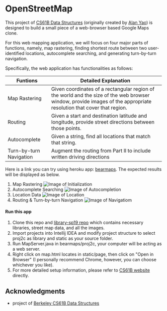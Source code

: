 # OpenStreetMap
This project of [CS61B Data Structures](https://sp19.datastructur.es/) (originally created by [Alan Yao](https://www.linkedin.com/in/alanyao)) is designed to build a small piece of a
web-browser based Google Maps clone.

For this web mapping application, we will focus on four major parts of functions, namely, map rastering, finding shortest route between two
user-identified locations, autocomplete searching, and generating turn-by-turn navigation.

Specifically, the web application has functionalities as follows:

Funtions | Detailed Explanation
--------------- | ---------------
Map Rastering | Given coordinates of a rectangular region of the world and the size of the web browser window, provide images of the appropriate resolution that cover that region.
Routing | Given a start and destination latitude and longitude, provide street directions between those points.
Autocomplete | Given a string, find all locations that match that string.
Turn-by-turn Navigation | Augment the routing from Part II to include written driving directions

Here is a link you can try using heroku app: [bearmaps](http://bearmaps-sp19-ztong5.herokuapp.com/map.html).
The expected results will be displayed as below.
1. Map Rastering
![Image of Initialization](https://github.com/ZTong1201/Java/blob/master/project/proj2c/static/test%20demo/initialization.png)
2. Autocomplete Searching
![Image of Autocompletion](https://github.com/ZTong1201/Java/blob/master/project/proj2c/static/test%20demo/autocompletion.png)
3. Location Data
![Image of Location](https://github.com/ZTong1201/Java/blob/master/project/proj2c/static/test%20demo/location_search.png)
4. Routing & Turn-by-turn Navigation
![Image of Navigatiom](https://github.com/ZTong1201/Java/blob/master/project/proj2c/static/test%20demo/turn-by-turn_navigation.png)

#### Run this app
1. Clone this repo and [library-sp19 repo](https://github.com/Berkeley-CS61B/library-sp19/tree/7fe87114b62fdcf0a6af3ec3d9e96b0ef4f64523) which
contains necessary libraries, street map data, and all the images.
2. Import projects into Intellij IDEA and modify project structure to select proj2c as library and static as your source folder.
3. Run MapServer.java in bearmaps/proj2c, your computer will be acting as a web server.
4. Right click on map.html locates in static/page, then click on "Open in Browser" (I personally recommend Chrome, however, you can choose
whichever you like).
5. For more detailed setup information, please refer to [CS61B website](https://sp19.datastructur.es/materials/proj/proj2c/proj2c) directly.

## Acknowledgments
  - project of [Berkeley CS61B Data Structures](https://sp19.datastructur.es/)
